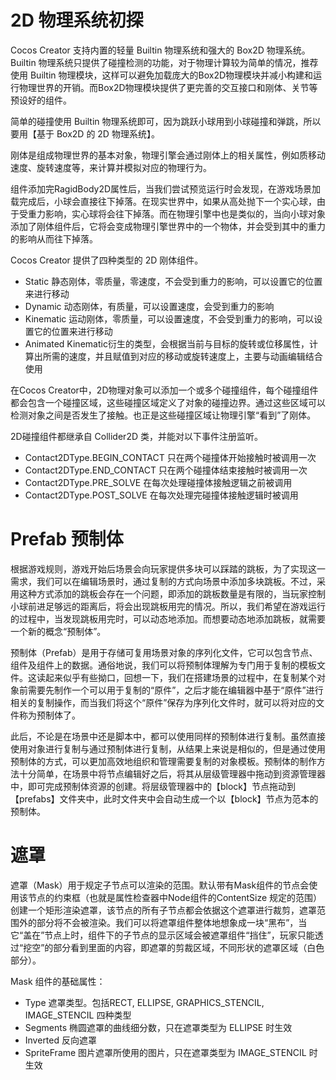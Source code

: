 # 2D 物理系统初探 

Cocos Creator 支持内置的轻量 Builtin 物理系统和强大的 Box2D 物理系统。Builtin 物理系统只提供了碰撞检测的功能，对于物理计算较为简单的情况，推荐使用 Builtin 物理模块，这样可以避免加载庞大的Box2D物理模块并减小构建和运行物理世界的开销。而Box2D物理模块提供了更完善的交互接口和刚体、关节等预设好的组件。

简单的碰撞使用 Builtin 物理系统即可，因为跳跃小球用到小球碰撞和弹跳，所以要用【基于 Box2D 的 2D 物理系统】。 

刚体是组成物理世界的基本对象，物理引擎会通过刚体上的相关属性，例如质移动速度、旋转速度等，来计算并模拟对应的物理行为。

组件添加完RagidBody2D属性后，当我们尝试预览运行时会发现，在游戏场景加载完成后，小球会直接往下掉落。在现实世界中，如果从高处抛下一个实心球，由于受重力影响，实心球将会往下掉落。而在物理引擎中也是类似的，当向小球对象添加了刚体组件后，它将会变成物理引擎世界中的一个物体，并会受到其中的重力的影响从而往下掉落。

Cocos Creator 提供了四种类型的 2D 刚体组件。 

* Static 静态刚体，零质量，零速度，不会受到重力的影响，可以设置它的位置来进行移动
* Dynamic 动态刚体，有质量，可以设置速度，会受到重力的影响
* Kinematic 运动刚体，零质量，可以设置速度，不会受到重力的影响，可以设置它的位置来进行移动
* Animated  Kinematic衍生的类型，会根据当前与目标的旋转或位移属性，计算出所需的速度，并且赋值到对应的移动或旋转速度上，主要与动画编辑结合使用


在Cocos Creator中，2D物理对象可以添加一个或多个碰撞组件，每个碰撞组件都会包含一个碰撞区域，这些碰撞区域定义了对象的碰撞边界。通过这些区域可以检测对象之间是否发生了接触。也正是这些碰撞区域让物理引擎“看到”了刚体。


2D碰撞组件都继承自 Collider2D 类，并能对以下事件注册监听。  

* Contact2DType.BEGIN_CONTACT 只在两个碰撞体开始接触时被调用一次
* Contact2DType.END_CONTACT 只在两个碰撞体结束接触时被调用一次
* Contact2DType.PRE_SOLVE 在每次处理碰撞体接触逻辑之前被调用
* Contact2DType.POST_SOLVE 在每次处理完碰撞体接触逻辑时被调用



# Prefab 预制体 

根据游戏规则，游戏开始后场景会向玩家提供多块可以踩踏的跳板，为了实现这一需求，我们可以在编辑场景时，通过复制的方式向场景中添加多块跳板。不过，采用这种方式添加的跳板会存在一个问题，即添加的跳板数量是有限的，当玩家控制小球前进足够远的距离后，将会出现跳板用完的情况。所以，我们希望在游戏运行的过程中，当发现跳板用完时，可以动态地添加。而想要动态地添加跳板，就需要一个新的概念“预制体”。

预制体（Prefab）是用于存储可复用场景对象的序列化文件，它可以包含节点、组件及组件上的数据。通俗地说，我们可以将预制体理解为专门用于复制的模板文件。这读起来似乎有些拗口，回想一下，我们在搭建场景的过程中，在复制某个对象前需要先制作一个可以用于复制的“原件”，之后才能在编辑器中基于“原件”进行相关的复制操作，而当我们将这个“原件”保存为序列化文件时，就可以将对应的文件称为预制体了。

此后，不论是在场景中还是脚本中，都可以使用同样的预制体进行复制。虽然直接使用对象进行复制与通过预制体进行复制，从结果上来说是相似的，但是通过使用预制体的方式，可以更加高效地组织和管理需要复制的对象模板。预制体的制作方法十分简单，在场景中将节点编辑好之后，将其从层级管理器中拖动到资源管理器中，即可完成预制体资源的创建。将层级管理器中的【block】节点拖动到【prefabs】文件夹中，此时文件夹中会自动生成一个以【block】节点为范本的预制体。 


# 遮罩

遮罩（Mask）用于规定子节点可以渲染的范围。默认带有Mask组件的节点会使用该节点的约束框（也就是属性检查器中Node组件的ContentSize 规定的范围）创建一个矩形渲染遮罩，该节点的所有子节点都会依据这个遮罩进行裁剪，遮罩范围外的部分将不会被渲染。我们可以将遮罩组件整体地想象成一块“黑布”，当它“盖在”节点上时，组件下的子节点的显示区域会被遮罩组件“挡住”，玩家只能透过“挖空”的部分看到里面的内容，即遮罩的剪裁区域，不同形状的遮罩区域（白色部分）。

Mask 组件的基础属性： 
* Type    遮罩类型。包括RECT, ELLIPSE, GRAPHICS_STENCIL, IMAGE_STENCIL 四种类型
* Segments    椭圆遮罩的曲线细分数，只在遮罩类型为 ELLIPSE 时生效
* Inverted    反向遮罩
* SpriteFrame 图片遮罩所使用的图片，只在遮罩类型为 IMAGE_STENCIL 时生效